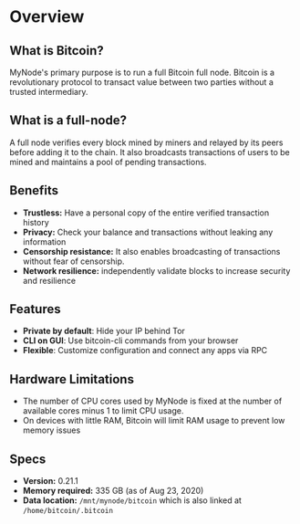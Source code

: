 # Overview

## What is Bitcoin?
MyNode's primary purpose is to run a full Bitcoin full node. Bitcoin is a revolutionary protocol to transact value between two parties without a trusted intermediary.

## What is a full-node?
A full node verifies every block mined by miners and relayed by its peers before adding it to the chain. It also broadcasts transactions of users to be mined and maintains a pool of pending transactions.

## Benefits
- **Trustless:** Have a personal copy of the entire verified transaction history
- **Privacy:** Check your balance and transactions without leaking any information
- **Censorship resistance:** It also enables broadcasting of transactions without fear of censorship.
- **Network resilience:** independently validate blocks to increase security and resilience


## Features
- **Private by default**: Hide your IP behind Tor
- **CLI on GUI**: Use bitcoin-cli commands from your browser
- **Flexible**: Customize configuration and connect any apps via RPC
<!-- - It is flexible enough to add and connect custom apps via RPC -->
<!-- - Private: The Tor network doesn't expose your IP address to the public -->
<!-- - The CLI is accessible through the browser which enables non-linux users in learning the basic commands of bitcoin-cli and bitcoind. -->

## Hardware Limitations
- The number of CPU cores used by MyNode is fixed at the number of available cores minus 1 to limit CPU usage.
- On devices with little RAM, Bitcoin will limit RAM usage to prevent low memory issues

## Specs
- **Version:** 0.21.1
- **Memory required:** 335 GB (as of Aug 23, 2020)
- **Data location:** `/mnt/mynode/bitcoin` which is also linked at `/home/bitcoin/.bitcoin`

<!-- While setting up MyNode, the user have three options: -->
<!-- - IBD: (initial blockchain download) download the blockchain from scratch. -->
<!-- ProTip: IBD can be sped up by increasing number of threads in bitcoin CLI. -->
<!-- - QuickSync: the default option to download a torrent from mynodebtc.com -->
<!-- and other MyNode users -->
<!-- - Copy the blockchain from an existing source -->
<!-- ## Connected apps
- All other apps are connected to Bitcoin via RPC
  - Lightning and several wallets
  - Electrum server
  - Explorer
  - Mempool viewer
  - Multisig wallets
  - Samourai apps
  - BTCPay server -->
<!-- - By default, bitcoin uses Tor network to find peers, so the user doesn't have
to open the 8333 port for MyNode -->
